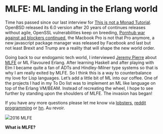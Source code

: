 # MLFE: ML landing in the Erlang world

Time has passed since our last interview for [This is not a Monad Tutorial](http://notamonadtutorial.com/). OpenBSD released its 6.0 version after 20 years of continues releases without agile, OpenSSL vulnerabilities keep on breeding, [Pornhub war against ad blockers continued](http://blog.bugreplay.com/post/152579164219/pornhubdodgesadblockersusingwebsockets), the Macbook Pro is not that Pro anymore, a new javascript package manager was released by Facebook and last but not least Brexit and Trump are a reality that will shape the new world order.

Going back to our endogamic tech world, I interviewed [Jeremy Pierre](http://noisycode.com/) about [MLFE](https://github.com/j14159/mlfe) or ML Flavoured Erlang. After learning Haskell and after playing with Elm I became quite a fan of ADTs and Hindley-Milner type systems so that is why I am really exited by MLFE. So I think this is a way to counterbalance my love for Lisp languages. Let’s add a little bit of ML into our coffee. One of the projects I had in my To Do list was to implement an ML like language on top of the Erlang VM/BEAM. Instead of recreating the wheel, I hope to see further by standing upon the shoulders of MLFE. The invasion has began!

If you have any more questions please let me know via [lobsters](https://lobste.rs/s/vw8zb2/d_day_invasion_with_mlfe_ml_landing_erlang), [reddit programming](https://www.reddit.com/r/programming/comments/5d2ooi/dday_invasion_with_mlfe_ml_landing_in_the_erlang/) or [hn](https://news.ycombinator.com/item?id=12958099). Au revoir.

![](https://miro.medium.com/max/410/1*VHoeeRQqosE3Woi37aHFeA.jpeg)2016 MLFE

**What is MLFE?**
